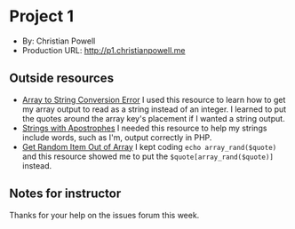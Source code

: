 # Project 1
+ By: Christian Powell
+ Production URL: <http://p1.christianpowell.me>

## Outside resources
  - [Array to String Conversion Error](https://stackoverflow.com/questions/20017409/how-to-solve-php-error-notice-array-to-string-conversion-in) I used this resource to learn how to get my array output to read as a string instead of an integer. I learned to put the quotes around the array key's placement if I wanted a string output.
  - [Strings with Apostrophes](https://bytes.com/topic/php/answers/736196-how-handle-string-containing-apostrophes-quotation-marks) I needed this resource to help my strings include words, such as I'm, output correctly in PHP.
  - [Get Random Item Out of Array](https://stackoverflow.com/questions/4233407/get-random-item-from-array) I kept coding ```echo array_rand($quote) ``` and this resource showed me to put the ```$quote[array_rand($quote)]``` instead.

## Notes for instructor
Thanks for your help on the issues forum this week.
